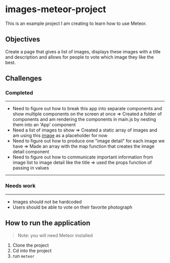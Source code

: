 # images-meteor-project

This is an example project I am creating to learn how to use Meteor.

## Objectives

Create a page that gives a list of images, displays these images with a title and description and allows for people to vote which image they like the best.

## Challenges

### Completed

--------------------------------------------------------------------------------

- Need to figure out how to break this app into separate components and show multiple components on the screen at once => Created a folder of components and am rendering the components in main.js by nesting them into an 'App' component
- Need a list of images to show => Created a static array of images and am using this [image](http://dummyimage.com/600x400) as a placeholder for now
- Need to figure out how to produce one "image detail" for each image we have => Made an array with the map function that creates the image detail component
- Need to figure out how to communicate important information from image list to image detail like the title => used the props function of passing in values

--------------------------------------------------------------------------------

### Needs work

--------------------------------------------------------------------------------

- Images should not be hardcoded
- Users should be able to vote on their favorite photograph

## How to run the application

> Note: you will need Meteor installed

1. Clone the project
2. Cd into the project
3. run `meteor`
